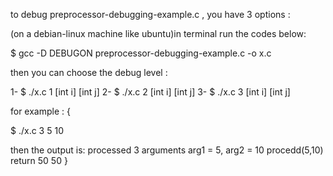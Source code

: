 to debug preprocessor-debugging-example.c ,
you have 3 options :

(on a debian-linux machine like ubuntu)in terminal run the codes below:

$ gcc -D DEBUGON preprocessor-debugging-example.c -o x.c

then you can choose the debug level :

1- $ ./x.c 1 [int i] [int j]
2- $ ./x.c 2 [int i] [int j]
3- $ ./x.c 3 [int i] [int j]

for example :
{

$ ./x.c 3 5 10

then the output is:
    processed 3 arguments
    arg1 = 5, arg2 = 10
    procedd(5,10)
    return 50
    50
}